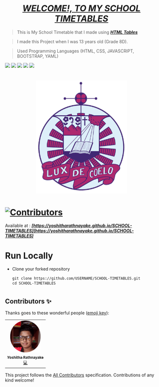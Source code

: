 # <div align="center"><a href="https://yoshitharathnayake.github.io/SCHOOL-TIMETABLES"><b><i>WELCOME!, TO MY SCHOOL TIMETABLES</i></b></a></div> 

> This is My School Timetable that I made using <b><i>[HTML Tables](https://www.w3schools.com/html/html_tables.asp)</i></b>

> I made this Project when I was 13 years old (Grade 8D).

> Used Programming Languages (HTML, CSS, JAVASCRIPT, BOOTSTRAP, YAML) 

<a href="https://www.w3schools.com/html/"><img src="https://img.icons8.com/color/48/000000/html-5--v1.png"/><a>    <a href="https://www.w3schools.com/css/"><img src="https://img.icons8.com/color/48/000000/css3.png"/><a>    <a href="https://www.w3schools.com/js/"><img src="https://img.icons8.com/color/48/000000/javascript--v1.png"/><a>    <a href="https://www.w3schools.com/bootstrap/"><img src="https://img.icons8.com/color/48/000000/bootstrap.png"/><a>    <a href="https://www.tutorialspoint.com/yaml/index.htm"><img src="https://marketplace.automic.com/jart/prj3/depman/interfaces/marketplace/tools/push-file.jart?path=/jart/stg/marketplace/PCK_YAML/screenshots/YAML_Logo.png" height="45px"/><a>

# <div align="center"><img src="images/St. Anthony's College Kandy (Logo).png" width="300px"></div>

# [![Contributors](https://img.shields.io/badge/Contributors-1-lawngreen.svg?style=flat-square)](#contributors-)

Available at :  <b><i>[https://yoshitharathnayake.github.io/SCHOOL-TIMETABLES](https://yoshitharathnayake.github.io/SCHOOL-TIMETABLES)</i></b>

#
# Run Locally

- Clone your forked repository
    
    ```
    git clone https://github.com/USERNAME/SCHOOL-TIMETABLES.git
    cd SCHOOL-TIMETABLES
    ```
     
#
## Contributors ✨

Thanks goes to these wonderful people ([emoji key](https://allcontributors.org/docs/en/emoji-key)):

<!-- ALL-CONTRIBUTORS-LIST:START - Do not remove or modify this section -->
<!-- prettier-ignore-start -->
<!-- markdownlint-disable -->
<table>
  <tr>
    <td align="center"><a href="https://yoshitharathnayake.w3spaces.com/Index.html"><img src="images/Yoshitha Rathnayake 2.png" width="100px;" alt="Yoshitha Rathnayake"/><br /><sub><b>Yoshitha Rathnayake</b></sub></a><br/><a href="https://github.com/acf-sack/sack-site/commits?author=Yoshitha-SACK" title="Code">💻</a></td>
  </tr>
</table>

<!-- markdownlint-restore -->
<!-- prettier-ignore-end -->

<!-- ALL-CONTRIBUTORS-LIST:END -->

This project follows the [All Contributors](https://github.com/all-contributors/all-contributors) specification. Contributions of any kind welcome!
